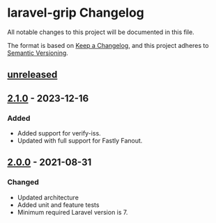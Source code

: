 # laravel-grip Changelog

All notable changes to this project will be documented in this file.

The format is based on [Keep a Changelog](https://keepachangelog.com/en/1.0.0/),
and this project adheres to [Semantic Versioning](https://semver.org/spec/v2.0.0.html).

## [unreleased]

## [2.1.0] - 2023-12-16

### Added
- Added support for verify-iss.
- Updated with full support for Fastly Fanout.

## [2.0.0] - 2021-08-31

### Changed
- Updated architecture
- Added unit and feature tests
- Minimum required Laravel version is 7.

[unreleased]: https://github.com/fanout/laravel-grip/v2.1.0...HEAD
[2.1.0]: https://github.com/fanout/laravel-grip/2.0.0...v2.1.0
[2.0.0]: https://github.com/fanout/laravel-grip/releases/tag/2.0.0
